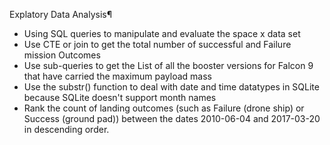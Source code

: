    Explatory Data Analysis¶
-  Using SQL queries to manipulate and evaluate the space x data set
-  Use CTE or join to get the total number of  successful and Failure mission Outcomes
-  Use sub-queries to get the List of all the booster versions for Falcon 9  that have carried the maximum payload mass 
- Use the substr() function to deal with date and time datatypes in SQLite because SQLite doesn't support month names
- Rank the count of landing outcomes (such as Failure (drone ship) or Success (ground pad)) between the dates 2010-06-04 and 2017-03-20 in  descending order.
